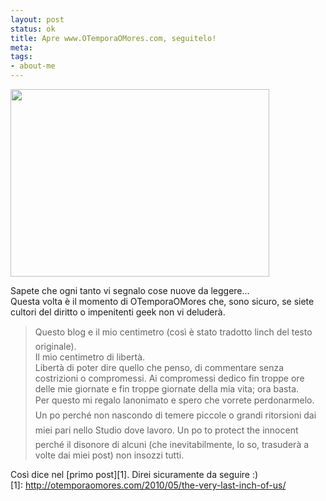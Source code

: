 ```yaml
--- 
layout: post
status: ok
title: Apre www.OTemporaOMores.com, seguitelo!
meta: 
tags: 
- about-me
---
```

<a href="http://www.lastknight.com/download//2010/05/OTempora.png"><img src="http://www.lastknight.com/download//2010/05/OTempora-414x300.png" alt="" title="OTempora" width="414" height="300" class="aligncenter size-medium wp-image-1974" /></a>  
  
Sapete che ogni tanto vi segnalo cose nuove da leggere...  
Questa volta è il momento di OTemporaOMores che, sono sicuro, se siete cultori del diritto o impenitenti geek non vi deluderà.  
  
> Questo blog e il mio centimetro (così è stato tradotto linch del testo originale).  
> Il mio centimetro di libertà.  
> Libertà di poter dire quello che penso, di commentare senza costrizioni o compromessi. Ai compromessi dedico fin troppe ore delle mie giornate e fin troppe giornate della mia vita; ora basta.  
> Per questo mi regalo lanonimato e spero che vorrete perdonarmelo.  
> Un po perché non nascondo di temere piccole o grandi ritorsioni dai miei pari nello Studio dove lavoro. Un po to protect the innocent perché il disonore di alcuni (che inevitabilmente, lo so, trasuderà a volte dai miei post) non insozzi tutti.  
  
Così dice nel [primo post][1]. Direi sicuramente da seguire :)  
[1]: http://otemporaomores.com/2010/05/the-very-last-inch-of-us/ 
